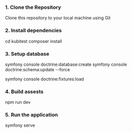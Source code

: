 ### 1. Clone the Repository
Clone this repository to your local machine using Git

### 2. Install dependencies
cd kubitest
composer install

### 3. Setup database
symfony console doctrine:database:create 
symfony console doctrine:schema:update --force 

symfony console doctrine:fixtures:load

### 4. Build assests
npm run dev

### 5. Run the application
symfony serve
